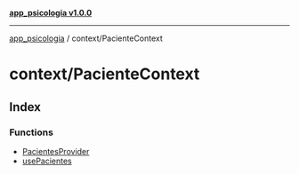[**app_psicologia v1.0.0**](../../README.md)

***

[app_psicologia](../../modules.md) / context/PacienteContext

# context/PacienteContext

## Index

### Functions

- [PacientesProvider](functions/PacientesProvider.md)
- [usePacientes](functions/usePacientes.md)
